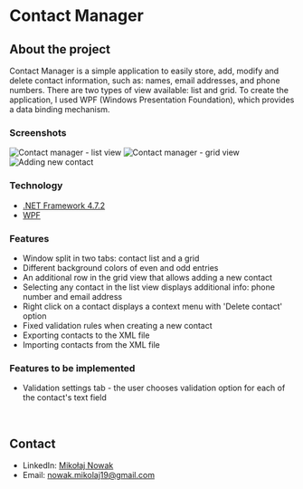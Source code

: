 # Contact Manager

## About the project

Contact Manager is a simple application to easily store, add, modify and delete contact information, such as: names, email addresses, and phone numbers. There are two types of view available: list and grid. To create the application, I used WPF (Windows Presentation Foundation), which provides a data binding mechanism.

### Screenshots

![Contact manager - list view](https://user-images.githubusercontent.com/102852926/187025433-265cbf41-5a87-432b-8f5d-9e74b7e72e47.png)
![Contact manager - grid view](https://user-images.githubusercontent.com/102852926/187025442-b42a2408-ae6c-495e-87c3-911960d23a99.png)
![Adding new contact](https://user-images.githubusercontent.com/102852926/187025448-794dee84-151d-4224-902c-979858f58386.png)

### Technology

- [.NET Framework 4.7.2](https://docs.microsoft.com/en-us/dotnet/framework/whats-new/#v472)
- [WPF](https://docs.microsoft.com/en-us/visualstudio/designers/getting-started-with-wpf?view=vs-2022)

### Features

- Window split in two tabs: contact list and a grid
- Different background colors of even and odd entries
- An additional row in the grid view that allows adding a new contact
- Selecting any contact in the list view displays additional info: phone number and email address
- Right click on a contact displays a context menu with 'Delete contact' option
- Fixed validation rules when creating a new contact
- Exporting contacts to the XML file
- Importing contacts from the XML file

### Features to be implemented

- Validation settings tab - the user chooses validation option for each of the contact's text field

<br/>

## Contact

- LinkedIn: [Mikołaj Nowak](https://www.linkedin.com/in/nowak-mikolaj-f/)
- Email: nowak.mikolaj19@gmail.com
